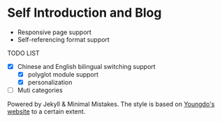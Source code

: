 # Self Introduction and Blog

- Responsive page support
- Self-referencing format support

TODO LIST
- [x] Chinese and English bilingual switching support
  - [x] polyglot module support
  - [x] personalization
- [ ] Muti categories

Powered by Jekyll & Minimal Mistakes. The style is based on [Youngdo's website](https://leeyngdo.github.io/) to a certain extent.